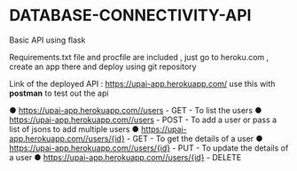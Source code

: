 # DATABASE-CONNECTIVITY-API

Basic API using flask

Requirements.txt file and procfile are included , just go to heroku.com , create an app there and deploy using git repository

Link of the deployed API : https://upai-app.herokuapp.com/
use this with **postman** to test out the api

● https://upai-app.herokuapp.com//users - GET - To list the users 
● https://upai-app.herokuapp.com//users - POST - To add a user or pass a list of jsons to add multiple users
● https://upai-app.herokuapp.com//users/{id} - GET - To get the details of a user 
● https://upai-app.herokuapp.com//users/{id} - PUT - To update the details of a user 
● https://upai-app.herokuapp.com//users/{id} - DELETE
